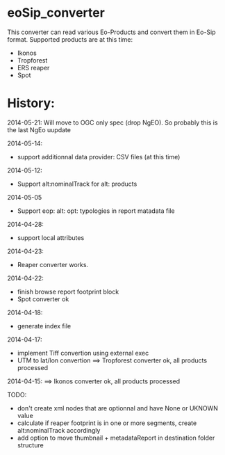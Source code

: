 eoSip_converter
===============

This converter can read various Eo-Products and convert them in Eo-Sip format.
Supported products are at this time:
- Ikonos
- Tropforest
- ERS reaper
- Spot




History:
========

2014-05-21: Will move to OGC only spec (drop NgEO). So probably this is the last NgEo uupdate

2014-05-14:
 - support additionnal data provider: CSV files (at this time)
 
2014-05-12:
 - Support alt:nominalTrack for alt: products
 
2014-05-05
- Support eop: alt: opt: typologies in report matadata file

2014-04-28:
 - support local attributes

2014-04-23:
 - Reaper converter works.

2014-04-22:
 - finish browse report footprint block
 - Spot converter ok
 
2014-04-18:
 - generate index file
 
2014-04-17: 
 - implement Tiff convertion using external exec
 - UTM to lat/lon convertion
 ==> Tropforest  converter ok, all products processed

2014-04-15:
 ==> Ikonos converter ok, all products processed
 
 

TODO:
- don't create xml nodes that are optionnal and have None or UKNOWN value
- calculate if reaper footprint is in one or more segments, create alt:nominalTrack accordingly
- add option to move thumbnail + metadataReport in destination folder structure





